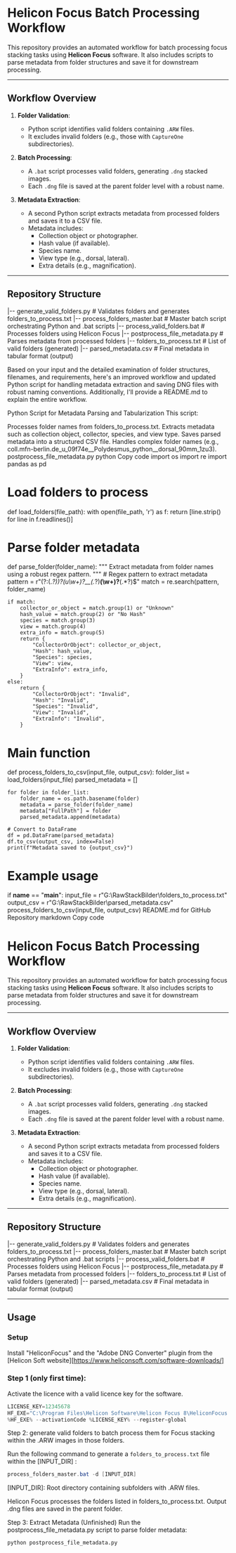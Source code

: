 # Helicon Focus Batch Processing Workflow

This repository provides an automated workflow for batch processing focus stacking tasks using **Helicon Focus** software. It also includes scripts to parse metadata from folder structures and save it for downstream processing.

---

## Workflow Overview

1. **Folder Validation**:
   - Python script identifies valid folders containing `.ARW` files.
   - It excludes invalid folders (e.g., those with `CaptureOne` subdirectories).

2. **Batch Processing**:
   - A `.bat` script processes valid folders, generating `.dng` stacked images.
   - Each `.dng` file is saved at the parent folder level with a robust name.

3. **Metadata Extraction**:
   - A second Python script extracts metadata from processed folders and saves it to a CSV file.
   - Metadata includes:
     - Collection object or photographer.
     - Hash value (if available).
     - Species name.
     - View type (e.g., dorsal, lateral).
     - Extra details (e.g., magnification).

---

## Repository Structure

|-- generate_valid_folders.py # Validates folders and generates folders_to_process.txt |-- process_folders_master.bat # Master batch script orchestrating Python and .bat scripts |-- process_valid_folders.bat # Processes folders using Helicon Focus |-- postprocess_file_metadata.py # Parses metadata from processed folders |-- folders_to_process.txt # List of valid folders (generated) |-- parsed_metadata.csv # Final metadata in tabular format (output)


Based on your input and the detailed examination of folder structures, filenames, and requirements, here's an improved workflow and updated Python script for handling metadata extraction and saving DNG files with robust naming conventions. Additionally, I'll provide a README.md to explain the entire workflow.

Python Script for Metadata Parsing and Tabularization
This script:

Processes folder names from folders_to_process.txt.
Extracts metadata such as collection object, collector, species, and view type.
Saves parsed metadata into a structured CSV file.
Handles complex folder names (e.g., coll.mfn-berlin.de_u_09f74e__Polydesmus_python__dorsal_90mm_1zu3).
postprocess_file_metadata.py
python
Copy code
import os
import re
import pandas as pd

# Load folders to process
def load_folders(file_path):
    with open(file_path, 'r') as f:
        return [line.strip() for line in f.readlines()]

# Parse folder metadata
def parse_folder(folder_name):
    """
    Extract metadata from folder names using a robust regex pattern.
    """
    # Regex pattern to extract metadata
    pattern = r"(?:(.*?)_)?(u_\w+)?__(.*?)__(\w+)?__(.*?)$"
    match = re.search(pattern, folder_name)

    if match:
        collector_or_object = match.group(1) or "Unknown"
        hash_value = match.group(2) or "No Hash"
        species = match.group(3)
        view = match.group(4)
        extra_info = match.group(5)
        return {
            "CollectorOrObject": collector_or_object,
            "Hash": hash_value,
            "Species": species,
            "View": view,
            "ExtraInfo": extra_info,
        }
    else:
        return {
            "CollectorOrObject": "Invalid",
            "Hash": "Invalid",
            "Species": "Invalid",
            "View": "Invalid",
            "ExtraInfo": "Invalid",
        }

# Main function
def process_folders_to_csv(input_file, output_csv):
    folder_list = load_folders(input_file)
    parsed_metadata = []

    for folder in folder_list:
        folder_name = os.path.basename(folder)
        metadata = parse_folder(folder_name)
        metadata["FullPath"] = folder
        parsed_metadata.append(metadata)

    # Convert to DataFrame
    df = pd.DataFrame(parsed_metadata)
    df.to_csv(output_csv, index=False)
    print(f"Metadata saved to {output_csv}")

# Example usage
if __name__ == "__main__":
    input_file = r"G:\RawStackBilder\folders_to_process.txt"
    output_csv = r"G:\RawStackBilder\parsed_metadata.csv"
    process_folders_to_csv(input_file, output_csv)
README.md for GitHub Repository
markdown
Copy code
# Helicon Focus Batch Processing Workflow

This repository provides an automated workflow for batch processing focus stacking tasks using **Helicon Focus** software. It also includes scripts to parse metadata from folder structures and save it for downstream processing.

---

## Workflow Overview

1. **Folder Validation**:
   - Python script identifies valid folders containing `.ARW` files.
   - It excludes invalid folders (e.g., those with `CaptureOne` subdirectories).

2. **Batch Processing**:
   - A `.bat` script processes valid folders, generating `.dng` stacked images.
   - Each `.dng` file is saved at the parent folder level with a robust name.

3. **Metadata Extraction**:
   - A second Python script extracts metadata from processed folders and saves it to a CSV file.
   - Metadata includes:
     - Collection object or photographer.
     - Hash value (if available).
     - Species name.
     - View type (e.g., dorsal, lateral).
     - Extra details (e.g., magnification).

---

## Repository Structure

|-- generate_valid_folders.py # Validates folders and generates folders_to_process.txt |-- process_folders_master.bat # Master batch script orchestrating Python and .bat scripts |-- process_valid_folders.bat # Processes folders using Helicon Focus |-- postprocess_file_metadata.py # Parses metadata from processed folders |-- folders_to_process.txt # List of valid folders (generated) |-- parsed_metadata.csv # Final metadata in tabular format (output)

---

## Usage

### Setup

Install "HeliconFocus" and the "Adobe DNG Converter" plugin from the [Helicon Soft website][https://www.heliconsoft.com/software-downloads/]

### Step 1 (only first time): 
Activate the licence with a valid licence key for the software.

```powershell
LICENSE_KEY=12345678                                                              :: Replace with your activation key
HF_EXE="C:\Program Files\Helicon Software\Helicon Focus 8\HeliconFocus.exe"       :: Define path to Helicon Focus executable and main directory containing subfolders
%HF_EXE% --activationCode %LICENSE_KEY% --register-global
```


Step 2: generate valid folders to batch process them for Focus stacking within the .ARW images in those folders.

Run the following command to generate a `folders_to_process.txt` file within the [INPUT_DIR] :

```powershell
process_folders_master.bat -d [INPUT_DIR]
```
[INPUT_DIR]: Root directory containing subfolders with .ARW files.

Helicon Focus processes the folders listed in folders_to_process.txt. Output .dng files are saved in the parent folder.

Step 3: Extract Metadata (Unfinished)
Run the postprocess_file_metadata.py script to parse folder metadata:

```bash
python postprocess_file_metadata.py
```


